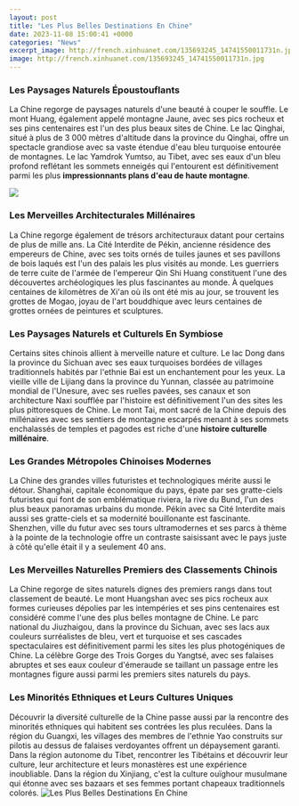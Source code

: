 ```yaml
---
layout: post
title: "Les Plus Belles Destinations En Chine"
date: 2023-11-08 15:00:41 +0000
categories: "News"
excerpt_image: http://french.xinhuanet.com/135693245_14741550011731n.jpg
image: http://french.xinhuanet.com/135693245_14741550011731n.jpg
---
```


### Les Paysages Naturels Époustouflants 
La Chine regorge de paysages naturels d'une beauté à couper le souffle. Le mont Huang, également appelé montagne Jaune, avec ses pics rocheux et ses pins centenaires est l'un des plus beaux sites de Chine. Le lac Qinghai, situé à plus de 3 000 mètres d'altitude dans la province du Qinghai, offre un spectacle grandiose avec sa vaste étendue d'eau bleu turquoise entourée de montagnes. Le lac Yamdrok Yumtso, au Tibet, avec ses eaux d'un bleu profond reflétant les sommets enneigés qui l'entourent est définitivement parmi les plus **impressionnants plans d'eau de haute montagne**. 

![](https://images.chinahighlights.com/allpicture/2018/01/77b8c91e5d4c442b852a98d4.jpg)
### Les Merveilles Architecturales Millénaires
La Chine regorge également de trésors architecturaux datant pour certains de plus de mille ans. La Cité Interdite de Pékin, ancienne résidence des empereurs de Chine, avec ses toits ornés de tuiles jaunes et ses pavillons de bois laqués est l'un des palais les plus visités au monde. Les guerriers de terre cuite de l'armée de l'empereur Qin Shi Huang constituent l'une des découvertes archéologiques les plus fascinantes au monde. À quelques centaines de kilomètres de Xi'an où ils ont été mis au jour, se trouvent les grottes de Mogao, joyau de l'art bouddhique avec leurs centaines de grottes ornées de peintures et sculptures.
### Les Paysages Naturels et Culturels En Symbiose
Certains sites chinois allient à merveille nature et culture. Le lac Dong dans la province du Sichuan avec ses eaux turquoises bordées de villages traditionnels habités par l'ethnie Bai est un enchantement pour les yeux. La vieille ville de Lijiang dans la province du Yunnan, classée au patrimoine mondial de l'Unesure, avec ses ruelles pavées, ses canaux et son architecture Naxi soufflée par l'histoire est définitivement l'un des sites les plus pittoresques de Chine. Le mont Tai, mont sacré de la Chine depuis des millénaires avec ses sentiers de montagne escarpés menant à ses sommets enchalassés de temples et pagodes est riche d'une **histoire culturelle millénaire**.
### Les Grandes Métropoles Chinoises Modernes
La Chine des grandes villes futuristes et technologiques mérite aussi le détour. Shanghai, capitale économique du pays, épate par ses gratte-ciels futuristes qui font de son emblématique riviera, la rive du Bund, l'un des plus beaux panoramas urbains du monde. Pékin avec sa Cité Interdite mais aussi ses gratte-ciels et sa modernité bouillonante est fascinante. Shenzhen, ville du futur avec ses tours ultramodernes et ses parcs à thème à la pointe de la technologie offre un contraste saisissant avec le pays juste à côté qu'elle était il y a seulement 40 ans. 
### Les Merveilles Naturelles Premiers des Classements Chinois
La Chine regorge de sites naturels dignes des premiers rangs dans tout classement de beauté. Le mont Huangshan avec ses pics rocheux aux formes curieuses dépolies par les intempéries et ses pins centenaires est considéré comme l'une des plus belles montagne de Chine. Le parc national du Jiuzhaigou, dans la province du Sichuan, avec ses lacs aux couleurs surréalistes de bleu, vert et turquoise et ses cascades spectaculaires est définitivement parmi les sites les plus photogéniques de Chine. La célèbre Gorge des Trois Gorges du Yangtsé, avec ses falaises abruptes et ses eaux couleur d'émeraude se taillant un passage entre les montagnes figure aussi parmi les premiers sites naturels du pays.
### Les Minorités Ethniques et Leurs Cultures Uniques
Découvrir la diversité culturelle de la Chine passe aussi par la rencontre des minorités ethniques qui habitent ses contrées les plus reculées. Dans la région du Guangxi, les villages des membres de l'ethnie Yao construits sur pilotis au dessus de falaises verdoyantes offrent un dépaysement garanti. Dans la région autonome du Tibet, rencontrer les Tibétains et découvrir leur culture, leur architecture et leurs monastères est une expérience inoubliable. Dans la région du Xinjiang, c'est la culture ouïghour musulmane qui étonne avec ses bazaars et ses femmes portant chapeaux traditionnels colorés.
![Les Plus Belles Destinations En Chine](http://french.xinhuanet.com/135693245_14741550011731n.jpg)